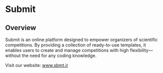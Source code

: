 # Submit

## Overview

Submit is an online platform designed to empower organizers of scientific competitions. By providing a collection of ready-to-use templates, it enables users to create and manage competitions with high flexibility—without the need for any coding knowledge.

Visit our website:
www.sbmt.ir
